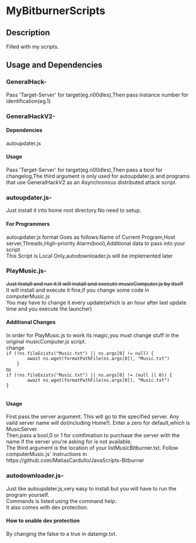 # MyBitburnerScripts
<h2>Description</h2>
Filled with my scripts.
<h2>Usage and Dependencies</h2>
<h3>GeneralHack-</h3>Pass 'Target-Server' for target(eg.n00dles),Then pass instance number for identification(eg.1)
<h3>GeneralHackV2-</h3>
<h4>Dependencies</h4>
autoupdater.js
<h4>Usage</h4>
Pass 'Target-Server' for target(eg.n00dles),Then pass a bool for changelog,The third argument is only used for autoupdater.js and programs that use GeneralHackV2 as an Asynchronous distributed attack script.
<h3>autoupdater.js-</h3>Just install it into home root directory.No need to setup.
<h4>For Programmers</h4>
autoupdater.js format Goes as follows:Name of Current Program,Host server,Threads,High-priority Alarm(bool),Additional data to pass into your script
<br />This Script is Local Only,autodownloader.js will be implemented later
<h3>PlayMusic.js-</h3><s>Just Install and run it.It will install and execute musicComputer.js by itself</s><br />
It will install and execute it fine,if you change some code in computerMusic.js <br />
You may have to change it every update(which is an hour after last update time and you execute the launcher)
<h4>Additional Changes</h4>
In order for PlayMusic.js to work its magic,you must change stuff in the original musicComputer.js script.<br />
change <br />	
<code>if (!ns.fileExists("Music.txt") || ns.args[0] != null) {
		await ns.wget(formatPathFile(ns.args[0]), "Music.txt")
	}</code><br />
to
<br /><code>if (!ns.fileExists("Music.txt") || ns.args[0] != (null || 0)) {
		await ns.wget(formatPathFile(ns.args[0]), "Music.txt")
}
  </code>
  <h4>Usage</h4>
 First pass the server argument. This will go to the specified server. Any vaild server name will do(including Home!). Enter a zero for default,which is MusicServer.<br />
 Then,pass a bool,0 or 1 for comfimation to purchase the server with the name if the server you're asking for is not available.<br />
 The third argument is the location of your listMusicBitburner.txt. Follow computerMusic.js' instructions in https://github.com/MatiasCardullo/JavaScripts-Bitburner
 <h3>autodownloader.js-</h3>Just like autoupdater.js,very easy to install but you will have to run the program yourself.<br />Commands is listed using the command help.<br />It also comes with dev protection.
 <h4>How to enable dev protection</h4>By changing the false to a true in datamgr.txt.
 
